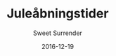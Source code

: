 ---
title: Juleåbningstider
description: null
showInNav: true
sections:
    -
        template: fullHeightBanner
        text: ""
        backgroundImage: 11b630ddf05ab100183bad10b533abea17ea505b
        button:
            text: null
            href: null
            target: _self
navOrder: '4'
meta:
    id: 136153b599e9115196c99f251f02198acaeee3e7
    parentId: ""
    language: da
date: '2016-12-19'
author: 'Sweet Surrender'
permalink: /da/juleaabningstider/
layout: sectionPage
---